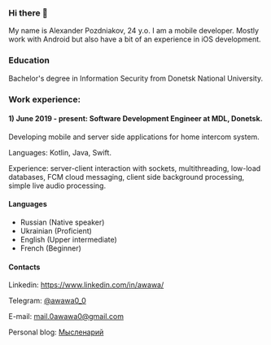### Hi there 👋

My name is Alexander Pozdniakov, 24 y.o. I am a mobile developer. Mostly work with Android but also have a bit of an experience in iOS development.

### Education
Bachelor's degree in Information Security from Donetsk National University.

### Work experience:

#### 1) June 2019 - present: Software Development Engineer at MDL, Donetsk.
Developing mobile and server side applications for home intercom system.

Languages: Kotlin, Java, Swift.

Experience: server-client interaction with sockets, multithreading, low-load databases, FCM cloud messaging, client side background processing, simple live audio processing.

#### Languages

* Russian (Native speaker)
* Ukrainian (Proficient)
* English (Upper intermediate)
* French (Beginner)

#### Contacts

Linkedin: https://www.linkedin.com/in/awawa/

Telegram: [@awawa0_0](https://t.me/awawa0_0)

E-mail: mail.0awawa0@gmail.com

Personal blog: [Мысленарий](https://t.me/thinkatorium)
